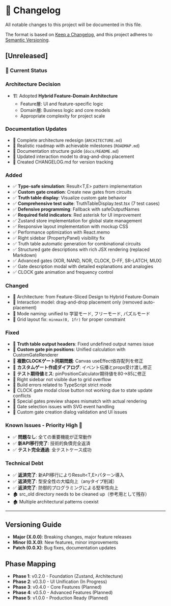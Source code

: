 # 📝 Changelog

All notable changes to this project will be documented in this file.

The format is based on [Keep a Changelog](https://keepachangelog.com/en/1.1.0/),
and this project adheres to [Semantic Versioning](https://semver.org/spec/v2.0.0.html).

## [Unreleased]

### 🎯 Current Status

### Architecture Decision
- 🏗️ Adopted **Hybrid Feature-Domain Architecture**
  - Feature層: UI and feature-specific logic
  - Domain層: Business logic and core models
  - Appropriate complexity for project scale

### Documentation Updates
- 📝 Complete architecture redesign (`ARCHITECTURE.md`)
- 📝 Realistic roadmap with achievable milestones (`ROADMAP.md`) 
- 📝 Documentation structure guide (`docs/README.md`)
- 📝 Updated interaction model to drag-and-drop placement
- 📝 Created CHANGELOG.md for version tracking

### Added
- ✅ **Type-safe simulation**: Result<T,E> pattern implementation
- ✅ **Custom gate creation**: Create new gates from circuits
- ✅ **Truth table display**: Visualize custom gate behavior
- ✅ **Comprehensive test suite**: TruthTableDisplay.test.tsx (7 test cases)
- ✅ **Defensive programming**: Fallback with safeOutputNames
- ✅ **Required field indicators**: Red asterisk for UI improvement
- ✅ Zustand store implementation for global state management
- ✅ Responsive layout implementation with mockup CSS
- ✅ Performance optimization with React.memo
- ✅ Right sidebar (PropertyPanel) visibility fix
- ✅ Truth table automatic generation for combinational circuits
- ✅ Structured gate descriptions with rich JSX rendering (replaced Markdown)
- ✅ Advanced gates (XOR, NAND, NOR, CLOCK, D-FF, SR-LATCH, MUX)
- ✅ Gate description modal with detailed explanations and analogies
- ✅ CLOCK gate animation and frequency control

### Changed
- 🔄 Architecture: from Feature-Sliced Design to Hybrid Feature-Domain
- 🔄 Interaction model: drag-and-drop placement only (removed auto-placement)
- 🔄 Mode naming: unified to 学習モード, フリーモード, パズルモード
- 🔄 Grid layout fix: `minmax(0, 1fr)` for proper constraint

### Fixed
- 🐛 **Truth table output headers**: Fixed undefined output names issue
- 🐛 **Custom gate pin positions**: Unified calculation with CustomGateRenderer
- 🐛 **複数CLOCKゲート同期問題**: Canvas useEffect依存配列を修正
- 🐛 **カスタムゲート作成ダイアログ**: イベント伝播とprops受け渡し修正
- 🐛 **テスト期待値ミス**: pinPositionCalculator期待値を80→85に修正
- 🐛 Right sidebar not visible due to grid overflow
- 🐛 Build errors related to TypeScript strict mode
- 🐛 CLOCK gate modal close button not working due to state update conflicts
- 🐛 Special gates preview shapes mismatch with actual rendering
- 🐛 Gate selection issues with SVG event handling
- 🐛 Custom gate creation dialog validation and UI issues

### Known Issues - Priority High 🔴
- ✅ **問題なし**: 全ての重要機能が正常動作
- ✅ **新API移行完了**: 技術的負債完全返済
- ✅ **テスト完全通過**: 全テストケース成功

### Technical Debt
- ✅ **返済完了**: 新API移行によりResult<T,E>パターン導入
- ✅ **返済完了**: 型安全性の大幅向上（anyタイプ削減）
- ✅ **返済完了**: 防御的プログラミングによる堅牢性向上
- 🏚️ src_old directory needs to be cleaned up（参考用として残存）
- 🏚️ Multiple architectural patterns coexist


---

## Versioning Guide

- **Major (X.0.0)**: Breaking changes, major feature releases
- **Minor (0.X.0)**: New features, minor improvements
- **Patch (0.0.X)**: Bug fixes, documentation updates

## Phase Mapping

- **Phase 1**: v0.2.0 - Foundation (Zustand, Architecture)
- **Phase 2**: v0.3.0 - UI Unification (In Progress)
- **Phase 3**: v0.4.0 - Core Features (Planned)
- **Phase 4**: v0.5.0 - Advanced Features (Planned)
- **Phase 5**: v1.0.0 - Production Ready (Planned)